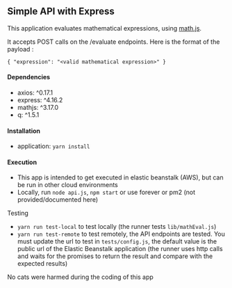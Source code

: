 ## Simple API with Express

This application evaluates mathematical expressions, using [math.js](http://mathjs.org/).

It accepts POST calls on the /evaluate endpoints. Here is the format of the payload :

`{
    "expression": "<valid mathematical expression>"
}`


#### Dependencies
* axios: ^0.17.1
* express: ^4.16.2
* mathjs: ^3.17.0
* q: ^1.5.1

#### Installation
* application: `yarn install`

#### Execution
* This app is intended to get executed in elastic beanstalk (AWS), but can be run in other cloud environments
* Locally, run `node api.js`, `npm start` or use forever or pm2 (not provided/documented here)

Testing
* `yarn run test-local` to test locally (the runner tests `lib/mathEval.js`)
* `yarn run test-remote` to test remotely, the API endpoints are tested. You must update the url to test in `tests/config.js`, the default value is the public url of the Elastic Beanstalk application (the runner uses http calls and waits for the promises to return the result and compare with the expected results)

No cats were harmed during the coding of this app